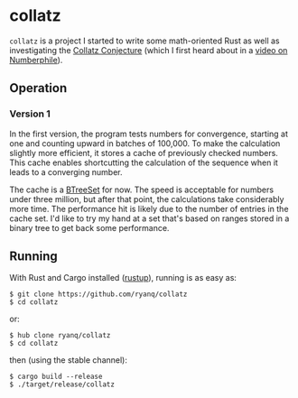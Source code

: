 # collatz

`collatz` is a project I started to write some math-oriented Rust as
well as investigating the [Collatz Conjecture] \(which I first heard
about in a [video on Numberphile]).

## Operation

### Version 1

In the first version, the program tests numbers for convergence,
starting at one and counting upward in batches of 100,000. To make the
calculation slightly more efficient, it stores a cache of previously
checked numbers. This cache enables shortcutting the calculation of the
sequence when it leads to a converging number.

The cache is a [BTreeSet] for now. The speed is acceptable for numbers
under three million, but after that point, the calculations take
considerably more time. The performance hit is likely due to the number
of entries in the cache set. I'd like to try my hand at a set that's
based on ranges stored in a  binary tree to get back some performance.

## Running

With Rust and Cargo installed ([rustup]), running is as easy as:

```
$ git clone https://github.com/ryanq/collatz
$ cd collatz
```

or:

```
$ hub clone ryanq/collatz
$ cd collatz
```

then (using the stable channel):

```
$ cargo build --release
$ ./target/release/collatz
```

[Collatz Conjecture]: https://en.wikipedia.org/wiki/Collatz_conjecture
[video on Numberphile]: https://www.youtube.com/watch?v=5mFpVDpKX70
[BTreeSet]: https://doc.rust-lang.org/std/collections/struct.BTreeSet.html
[rustup]: https://www.rustup.rs